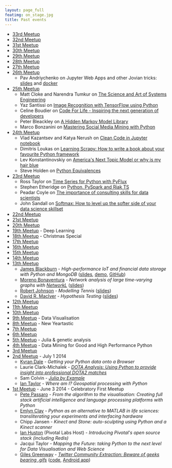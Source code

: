 ```yaml
---
layout: page_full
featimg: on_stage.jpg
title: Past events
---
```


* [33rd Meetup](https://www.meetup.com/PyData-London-Meetup/events/238441890/)
* [32nd Meetup](https://www.meetup.com/PyData-London-Meetup/events/237911086/)
* [31st Meetup](https://www.meetup.com/PyData-London-Meetup/events/237151558/)
* [30th Meetup](https://www.meetup.com/PyData-London-Meetup/events/236523797/)
* [29th Meetup](https://www.meetup.com/PyData-London-Meetup/events/235429712/)
* [28th Meetup](https://www.meetup.com/PyData-London-Meetup/events/234828438/)
* [27th Meetup](https://www.meetup.com/PyData-London-Meetup/events/234100340/)
* [26th Meetup](https://www.meetup.com/PyData-London-Meetup/events/233441395/)
  * Pav Andriychenko on Jupyter Web Apps and other Jovian tricks: [slides](https://github.com/rs2/pydata-sep-2016-talk/blob/master/docker/notebooks/slides.ipynb) and [docker](https://github.com/rs2/pydata-sep-2016-talk/tree/master/docker)
* [25th Meetup](http://www.meetup.com/PyData-London-Meetup/events/232533453/)
  * Matt Cloke and Narendra Tumkur on [The Science and Art of Systems Engineering](https://github.com/clokey/pydata_london_meetup/)
  * Yaz Santissi on [Image Recognition with TensorFlow using Python](http://www.slideshare.net/YazSantissi/image-recognition-with-tensorflow)
  * Celine Boudier on [Code For Life - Inspiring the next generation of developers](https://www.codeforlife.education/)
  * Peter Bleackley on [A Hidden Markov Model Library](http://www.slideshare.net/PeterBleackley/a-hidden-markov-model-library-64653215)
  * Marco Bonzanini on [Mastering Social Media Mining with Python](https://speakerdeck.com/marcobonzanini/mastering-social-media-mining-with-python)
* [24th Meetup](http://www.meetup.com/PyData-London-Meetup/events/231933936/)
  * Vlad Kazantsev and Katya Nerush on [Clean Code in Jupyter notebook](http://www.slideshare.net/katenerush/clean-code-in-jupyter-notebooks) 
  * Dimitris Loukas on [Learning Scrapy: How to write a book about your favourite Python framework](http://www.slideshare.net/dimitrioskouzisloukas/learning-scrapy-how-to-write-a-book-about-your-favourite-python-framework)
  * Lev Konstantinovskiy on [America's Next Topic Model or why is my hair blue](https://speakerdeck.com/tmylk/americas-next-topic-model-lightning-talk-5-mins)
  * Steve Holden on [Python Equivalences](https://github.com/steveholden/pydentities)
* [23rd Meetup](http://www.meetup.com/PyData-London-Meetup/events/231094316/)
  * Ross Taylor on [Time Series for Python with PyFlux](https://github.com/RJT1990/talks/blob/master/PyDataTimeSeriesTalk.ipynb)
  * Stephen Etheridge on [Python, PySpark and Riak TS](http://files.meetup.com/14064142/pydata-presentation.pdf)
  * Peadar Coyle on [The importance of consulting skills for data scientists](https://slides.com/springcoil/data-science-and-strategy)
  * John Sandall on [Softmax: How to level up the softer side of your data science skillset](https://github.com/john-sandall/data-talks/blob/master/PyData%20June%202016%20-%20Soft%20Skills.pdf)
* [22nd Meetup](http://www.meetup.com/PyData-London-Meetup/events/229812826/)
* [21st Meetup](http://www.meetup.com/PyData-London-Meetup/events/228736968/)
* [20th Meetup](http://www.meetup.com/PyData-London-Meetup/events/228083800/)
* [19th Meetup](http://www.meetup.com/PyData-London-Meetup/events/227267769/) - Deep Learning
* [18th Meetup](http://www.meetup.com/PyData-London-Meetup/events/226630793/) - Christmas Special
* [17th Meetup](http://www.meetup.com/PyData-London-Meetup/events/226075998/)
* [16th Meetup](http://www.meetup.com/PyData-London-Meetup/events/225062678/)
* [15th Meetup](http://www.meetup.com/PyData-London-Meetup/events/224422193/)
* [14th Meetup](http://www.meetup.com/PyData-London-Meetup/events/223922716/)
* [13th Meetup](http://www.meetup.com/PyData-London-Meetup/events/223254354/)
  * [James Blackburn](https://www.linkedin.com/in/jbblackburn) - *High-performance IoT and financial data storage with Python and MongoDB*
    ([slides](http://www.slideshare.net/JamesBlackburn1/2015-pydata-highperformance-iot-and-financial-data-storage-with-python-and-mongodb),
    [demo](https://github.com/manahl/arctic/blob/master/howtos/201507_demo_pydata.py),
    [GitHub](https://github.com/manahl/arctic))
  * [Moreno Bonaventura](https://www.linkedin.com/in/morenobonaventura) - *Network analysis of large time-varying graphs with [NetworkL](http://networkl.github.io)*
    ([slides](https://github.com/morenobonaventura/networkl_material))
  * [Robert Johnson](http://sporting-advantage.co.uk) - *Modelling Tennis* ([slides](http://www.sporting-advantage.co.uk/presentations/pydata_tennis_july_2015.pdf))
  * [David R. MacIver](http://www.drmaciver.com) - *Hypothesis Testing* ([slides](http://bit.ly/testing-algorithmic-robustness))
* [12th Meetup](http://www.meetup.com/PyData-London-Meetup/events/221724779/)
* [11th Meetup](http://www.meetup.com/PyData-London-Meetup/events/221123220/)
* [10th Meetup](http://www.meetup.com/PyData-London-Meetup/events/220345202/)
* [9th Meetup](http://www.meetup.com/PyData-London-Meetup/events/219673497/) - Data Visualisation
* [8th Meetup](http://www.meetup.com/PyData-London-Meetup/events/219103836/) - New Yeartastic
* [7th Meetup](http://www.meetup.com/PyData-London-Meetup/events/218596642/)
* [6th Meetup](http://www.meetup.com/PyData-London-Meetup/events/212940392/)
* [5th Meetup](http://www.meetup.com/PyData-London-Meetup/events/206993792/) - Julia & genetic analysis
* [4th Meetup](http://www.meetup.com/PyData-London-Meetup/events/201507442/) - Data Mining for Good and High Performance Python
* [3rd Meetup](http://www.meetup.com/PyData-London-Meetup/events/195016072/)
* [2nd Meetup](http://www.meetup.com/PyData-London-Meetup/events/189541462/) - July 1 2014
  * [Kyran Dale](http://kyrandale.com) - *Getting your Python data onto a Browser*
  * Laurie Clark-Michalek - [*DOTA Analysis: Using Python to provide insight into professional DOTA2 matches*](http://www.generictestdomain.net/pydata_july.slides.html)
  * Sam Colvin - [*Julia by Example*](http://nbviewer.ipython.org/github/samuelcolvin/julia-slideshow/blob/master/Lightning%20Julia.ipynb)
  * [Ian Taylor](http://www.flyingbinary.com) - *Where am I? Geospatial processing with Python*
* [1st Meetup](http://www.meetup.com/PyData-London-Meetup/events/179396812/) - June 3 2014 - Celebratory First Meetup
  * [Pete Passaro](https://twitter.com/NousExMachina) - *From the algorithm to the visualisation: Creating full stack artificial intelligence and language processing platforms with Python*
  * [Emlyn Clay](https://twitter.com/emlynclay) - *Python as an alternative to MATLAB in life sciences: transliterating your experiments and interfacing hardware*
  * Chipp Jansen - *Kinect and Stone: auto-sculpting using Python and a Kinect scanner*
  * [Ian Huston](https://twitter.com/ianhuston) (Pivotal Labs Host) - *Introducing Pivotal's open source stack (including Redis)*
  * Jacqui Taylor - *Mapping the Future: taking Python to the next level for Data Visualisation and Web Science*
  * [Giles Greenway](http://big-social-data.net) - [*Twitter Community Extraction: Beware of geeks bearing .gifs*](http://www.slideshare.net/kingsBSD/twitter-35215472) ([code](https://github.com/kingsBSD/), [Android app](http://kingsbsd.github.io/MobileMiner/))
